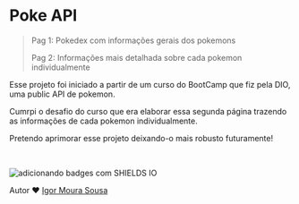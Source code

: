 # Poke API

>Pag 1: Pokedex com informações gerais dos pokemons
>
>Pag 2: Informações mais detalhada sobre cada pokemon individualmente

Esse projeto foi iniciado a partir de um curso do BootCamp que fiz pela DIO, uma public API de pokemon.

Cumrpi o desafio do curso que era elaborar essa segunda página trazendo as informações de cada pokemon individualmente.

Pretendo aprimorar esse projeto deixando-o mais robusto futuramente!

<br>

![adicionando badges com SHIELDS IO](https://img.shields.io/badge/STATUS-CONCLUIDO-<COLOR>GREEN)



Autor ❤ [Igor Moura Sousa]([https://github.com/IgorMouraS])
